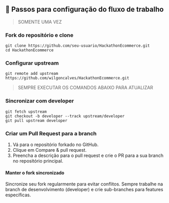  ## 📁 Passos para configuração do fluxo de trabalho

> SOMENTE UMA VEZ
### Fork do repositório e clone
```
git clone https://github.com/seu-usuario/HackathonEcommerce.git
cd HackathonEcommerce
```

### Configurar upstream
```
git remote add upstream https://github.com/wilgoncalves/HackathonEcommerce.git
```

> SEMPRE EXECUTAR OS COMANDOS ABAIXO PARA ATUALIZAR
### Sincronizar com developer
```
git fetch upstream
git checkout -b developer --track upstream/developer
git pull upstream developer
```

### Criar um Pull Request para a branch
1. Vá para o repositório forkado no GitHub.
2. Clique em Compare & pull request.
3. Preencha a descrição para o pull request e crie o PR para a sua branch no repositório principal.

#### Manter o fork sincronizado
Sincronize seu fork regularmente para evitar conflitos.
Sempre trabalhe na branch de desenvolvimento (developer) e crie sub-branches para features específicas.
